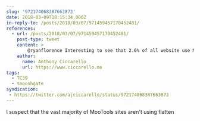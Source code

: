 ```yaml
---
slug: '972174068387663873'
date: 2018-03-09T18:15:34.000Z
in-reply-to: /posts/2018/03/07/971459457170452481/
references:
  - url: /posts/2018/03/07/971459457170452481/
    post-type: tweet
    content: >
        @ryanflorence Interesting to see that 2.6% of all website use MooTools. For the top 10,000 sites that drops to 0.6%  https://t.co/4gXakn6CPf
    author:
      name: Anthony Ciccarello
      url: https://www.ciccarello.me
tags:
  - TC39
  - smooshgate
syndication:
 - https://twitter.com/ajciccarello/status/972174068387663873
---
```


I suspect that the vast majority of MooTools sites aren't using flatten
